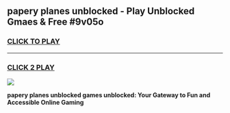 
## papery planes unblocked - Play Unblocked Gmaes & Free #9v05o
<h3>
<a href="https://news.freeplayer.one?title=papery_planes_unblocked&ref=24F">CLICK TO PLAY</a></h3>
<hr>

<h3>
<a href="https://news.freeplayer.one?title=papery_planes_unblocked&ref=24F">CLICK 2 PLAY</a>
  
</h3>

<a href="https://news.freeplayer.one?title=papery_planes_unblocked&ref=24F/"><img src="https://clearcache.store/games.png"></a>


**papery planes unblocked games unblocked: Your Gateway to Fun and Accessible Online Gaming**
